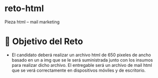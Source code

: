 # reto-html
Pieza html – mail marketing

 # 🥤 Objetivo del Reto
- El candidato deberá realizar un archivo html de 650 pixeles de ancho basado en un a img que se le será suministrada junto con los insumos para realizar dicho archivo. El entregable será un archivo de mail html que se verá correctamente en dispositivos móviles y de escritorio.

